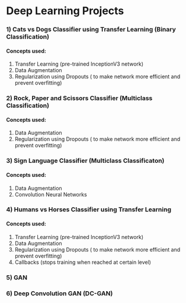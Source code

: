 # Deep Learning Projects

### 1) Cats vs Dogs Classifier using Transfer Learning (Binary Classification)
#### Concepts used:
1. Transfer Learning (pre-trained InceptionV3 network)
2. Data Augmentation
3. Regularization using Dropouts ( to make network more efficient and prevent overfitting)

### 2) Rock, Paper and Scissors Classifier (Multiclass Classification)
#### Concepts used:
1. Data Augmentation
2. Regularization using Dropouts ( to make network more efficient and prevent overfitting)


### 3) Sign Language Classifier (Multiclass Classificaton)
#### Concepts used:
1. Data Augmentation
2. Convolution Neural Networks

### 4) Humans vs Horses Classifier using Transfer Learning
#### Concepts used:
1. Transfer Learning (pre-trained InceptionV3 network)
2. Data Augmentation
3. Regularization using Dropouts ( to make network more efficient and prevent overfitting)
4. Callbacks (stops training when reached at certain level)

### 5) GAN

### 6) Deep Convolution GAN (DC-GAN)

